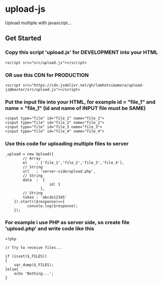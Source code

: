 # upload-js

Upload multiple with javascript...


## Get Started
### Copy this script 'upload.js' for DEVELOPMENT into your HTML
```
<script src="src/upload.js"></script>
```
### OR use this CDN for PRODUCTION
```
<script src="https://cdn.jsdelivr.net/gh/lamhotsimamora/upload-js@master/src/upload.js"></script>
```

### Put the input file into your HTML, for example id = "file_1" and name = "file_1" (id and name of INPUT file must be SAME)
```
<input type="file" id="file_1" name="file_1">
<input type="file" id="file_2" name="file_2">
<input type="file" id="file_3 name="file_3">
<input type="file" id="file_4" name="file_4">
```

### Use this code for uploading multiple files to server
```
_upload = new Upload({
		// Array
		el    : ['file_1','file_2','file_3','file_4'],
		// String
		url   : 'server-side/upload.php',
		// String
		data  :  {
                    id: 1
                },
		// String
		token : 'abcde12345'
	}).start(($response)=>{
		  console.log($response);
	});
```

### For example i use PHP as server side, so create file 'upload.php' and write code like this
```
<?php 

// Try to receive files...

if (isset($_FILES))
{
	var_dump($_FILES);
}else{
	echo 'Nothing...';
}
```
